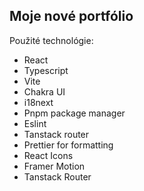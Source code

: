 ## Moje nové portfólio

Použité technológie:

-   React
-   Typescript
-   Vite
-   Chakra UI
-   i18next
-   Pnpm package manager
-   Eslint
-   Tanstack router
-   Prettier for formatting
-   React Icons
-   Framer Motion
-   Tanstack Router